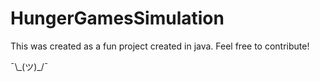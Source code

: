 # HungerGamesSimulation
This was created as a fun project created in java.
Feel free to contribute!

¯\\\_(ツ)\_/¯
